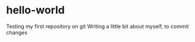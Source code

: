 # hello-world
Testing my first repository on git
Writing a little bit about myself, to commit changes
